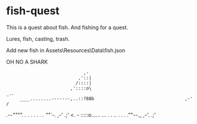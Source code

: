 # fish-quest

This is a quest about fish. And fishing for a quest.

Lures, fish, casting, trash. 

Add new fish in Assets\Resources\Data\fish.json

OH NO A SHARK

                                 ,-
                               ,'::|
                              /::::|
                            ,'::::o\                                      _..
         ____........-------,..::?88b                                  ,-' /
 _.--"""". . . .      .   .  .  .  ""`-._                           ,-' .;'
<. - :::::o......  ...   . . .. . .  .  .""--._                  ,-'. .;'

